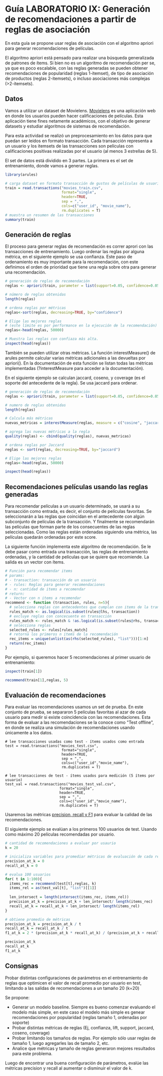 # Guía LABORATORIO IX: Generación de recomendaciones a partir de reglas de asociación

En esta guía se propone usar reglas de asociación con el algoritmo apriori para generar recomendaciones de películas.

El algoritmo apriori está pensado para realizar una búsqueda generalizada de patrones de ítems. Si bien
no es un algoritmo de recomendación per se, ya que es poco escalable, con las reglas generadas se pueden obtener recomendaciones
de  popularidad (reglas 1-itemset), de tipo de asociación de productos (reglas 2-itemsets), o incluso asociaciones más complejas
(>2-itemsets).

## Datos

Vamos a utilizar un dataset de Movielens. [Movielens](https://movielens.org/) es una aplicación web en donde los usuarios pueden hacer calificaciones de películas.
Esta aplicación tiene fines netamente académicos, con el objetivo de generar datasets y estudiar algoritmos de sistemas de recomendación.

Para esta actividad se realizó un preprocesamiento en los datos para que puedan ser leídos en formato transacción.
Cada transacción representa a un usuario y los itemsets de las transacciones son películas con calificaciones positivas realizadas por el usuario (al menos 3 estrellas de 5).

El set de datos está dividido en 3 partes. La primera es el set de entrenamiento, donde vamos a generar reglas.

```R
library(arules)

# carga dataset en formato transacción de gustos de películas de usuarios.  
train = read.transactions("movies_train.csv",
                          format="single", 
                          header=TRUE,
                          sep = ",",
                          cols=c("user_id", "movie_name"),
                          rm.duplicates = T)
# muestra un resumen de las transacciones
summary(train)
```

## Generación de reglas

El proceso para generar reglas de recomendación es correr aprori con las transacciones de entrenamiento.
Luego ordenar las reglas por alguna métrica, en el siguiente ejemplo se usa confianza. Este paso de ordenamiento
es muy importante para la recomendación, con este definimos el orden de prioridad que tiene una regla sobre otra
para generar una recomendación.

```R
# generación de reglas de recomendación
reglas <- apriori(train, parameter = list(support=0.05, confidence=0.05, target = "rules", minlen=1, maxlen=2))

# número de reglas obtenidas
length(reglas)

# ordena reglas por métricas
reglas<-sort(reglas, decreasing=TRUE, by="confidence")

# Elige las mejores reglas
# (este límite es por performance en la ejecución de la recomendación)
reglas<-head(reglas, 50000)

# Muestra las reglas con confiaza más alta.
inspect(head(reglas))
```

También se pueden utilizar otras métricas. La función interestMeasure() de arules permite calcular varias
métricas adicionales a las devueltas por apriori(). En la documentación de esta función se listan todas las métricas
implementadas (?interestMeasure para acceder a la documentación).

En el siguiente ejemplo se calculan jaccard, coseno, y coverage (es el soporte del antecedente de la regla). Se usa jaccard para ordenar.

```R
# generación de reglas de recomendación
reglas <- apriori(train, parameter = list(support=0.05, confidence=0.05, target = "rules", minlen=1, maxlen=2))

# numero de reglas obtenidas
length(reglas)

# Calcula más métricas
nuevas_metricas = interestMeasure(reglas, measure = c("cosine", "jaccard", "coverage"), transactions = train)

# agrega las nuevas métricas a la regla
quality(reglas) <- cbind(quality(reglas), nuevas_metricas)

# ordena reglas por Jaccard
reglas <- sort(reglas, decreasing=TRUE, by="jaccard")

# Elige las mejores reglas
reglas<-head(reglas, 50000)

inspect(head(reglas))

```

## Recomendaciones películas usando las reglas generadas

Para recomendar películas a un usuario determinado, se usará a su transacción como entrada, es decir, el conjunto de
películas favoritas. Se seleccionarán a las reglas que coincidan en el antecedente con algún subconjunto de
películas de la transacción. Y finalmente se recomendarán las películas que forman parte de los consecuentes de las reglas
seleccionadas. Como las reglas están ordenadas siguiendo una métrica, las películas quedarán ordenadas por este score.

La siguiente función implementa este algoritmo de recomendación. Se le debe pasar como entrada una transacción,
las reglas de entrenamiento ordenadas, y la cantidad de películas que se quiere que recomiende. La salida es un
vector con ítems.

```R
# Función para recomendar items
# params:
# - transaction: transacción de un usuario
# - rules: Reglas para generar recomendaciones
# - n: cantidad de items a recomendar
# return:
# - Vector con n items a recomendar
recommend <- function (transaction, rules, n=5){
  # selecciona reglas con antecedentes que cumplan con items de la transacción
  rules_match <- as.logical(is.subset(rules@lhs, transaction))
  # excluye reglas con concecuente en transacción
  rules_match <- rules_match & !as.logical(is.subset(rules@rhs, transaction))
  # selecciona reglas
  selected_rules <- rules[rules_match]
  # retorna los primeros n items de la recomendación
  rec_items = unique(unlist(as(rhs(selected_rules), "list")))[1:n]
  return(rec_items)
}

```

Por ejemplo, si queremos hacer 5 recomendaciones al primer usuario de entrenamiento:

```R
inspect(train[1])

recommend(train[1],reglas, 5)
```

## Evaluación de recomendaciones

Para evaluar las recomendaciones usamos un set de prueba. En este conjunto de prueba, se separaron 5 películas favoritas
al azar de cada usuario para medir si existe coincidencia con las recomendaciones. Esta forma de evaluar a las recomendaciones
se la conoce como "Test offline", en donde se realiza una simulación de recomendaciones usando únicamente a los datos.

```
# lee transacciones usadas como test - ítems usados como entrada
test = read.transactions("movies_test.csv",
                          format="single", 
                          header=TRUE,
                          sep = ",",
                          cols=c("user_id","movie_name"),
                          rm.duplicates = T)

# lee transacciones de test - ítems usados para medición (5 ítems por usuario)
test_val = read.transactions("movies_test_val.csv",
                         format="single", 
                         header=TRUE,
                         sep = ",",
                         cols=c("user_id","movie_name"),
                         rm.duplicates = T)

```

Usaremos las métricas [precision, recall y F1](https://en.wikipedia.org/wiki/Precision_and_recall)
para evaluar la calidad de las recomendaciones.

El siguiente ejemplo se evalúan a los primeros 100 usuarios de test. Usando como máximo 20 películas recomendadas por usuario.

```R
# cantidad de recomendaciones a evaluar por usaurio
k = 20

# inicializa variables para promediar métricas de evaluación de cada recomendación.
precision_at_k = 0
recall_at_k = 0

# evalua 100 usuarios
for( t in 1:100){ 
  items_rec = recommend(test[t],reglas, k)
  items_rel = as(test_val[t], "list")[[1]]
  
  len_intersect = length(intersect(items_rec, items_rel))
  precision_at_k = precision_at_k + len_intersect/ length(items_rec)
  recall_at_k = recall_at_k + len_intersect/ length(items_rel)
}

# obtiene promedio de métricas
precision_at_k = precision_at_k / t
recall_at_k = recall_at_k / t
f1_at_k = 2 * (precision_at_k * recall_at_k) / (precision_at_k + recall_at_k) 

precision_at_k
recall_at_k
f1_at_k
```

## Consignas

Probar distintas configuraciones de parámetros en el entrenamiento de reglas que optimicen el valor de recall promedio por usuario en test, limitando a las salidas de recomendaciones a un tamaño 20 (k=20) 

Se propone:
- Generar un modelo baseline. Siempre es bueno comenzar evaluando el modelo más simple, en este caso el modelo más simple es genear recomendaciones por popularidad (reglas tamaño 1, ordenadas por soporte)  
- Probar distintas métricas de reglas (Ej, confianza, lift, support, jaccard, coseno, coverage)
- Probar limitando los tamaños de reglas. Por ejemplo sólo usar reglas de tamaño 1, luego agregarles las de tamaño 2, etc.
- Analice que métricas y tamaño de reglas generaron mejores resultados para este problema.

Luego de encontrar una buena configuración de parámetros, evalúe las métricas precision y recall al aumentar o disminuir el valor de k.


